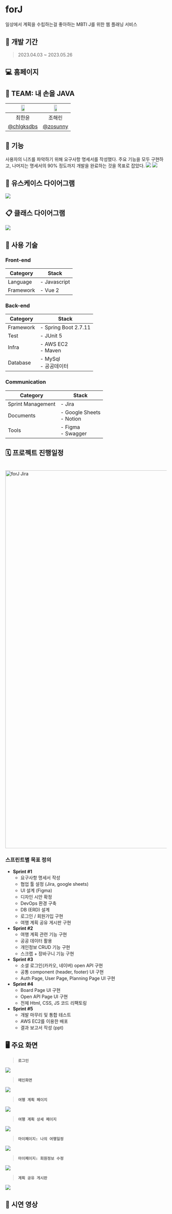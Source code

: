 # forJ
일상에서 계획을 수립하는걸 좋아하는 MBTI J를 위한 웹 플래닝 서비스


## 📆 개발 기간
> 2023.04.03 ~ 2023.05.26


## 💻 홈페이지


## 👫 TEAM: 내 손을 JAVA
|<img src="https://user-images.githubusercontent.com/96401350/229277093-a968a9c7-19ca-4629-b19b-a8253739a124.jpeg" width="35%" />|<img src="https://user-images.githubusercontent.com/96401350/229572946-b001bd4a-039b-4506-a7fb-6252b415761c.jpeg" width="35%" />|
|:---:|:---:|
|최한윤|조해린|
|[@chlgksdbs](https://github.com/chlgksdbs)|[@zosunny](https://github.com/zosunny)|


## 🌳 기능
사용자의 니즈를 파악하기 위해 요구사항 명세서를 작성했다. 주요 기능을 모두 구현하고, 나머지는 명세서의 90% 정도까지 개발을 완료하는 것을 목표로 잡았다.
<img src="https://github.com/chlgksdbs/forJ/assets/96401350/771af4fd-125c-4e79-8ff4-cc1d51a98b12.jpeg" />
<img src="https://github.com/chlgksdbs/forJ/assets/96401350/f5a492be-0cd3-4df7-9ebd-1abd88678ae5.jpeg" />


## 🧍 유스케이스 다이어그램
<img src="https://github.com/chlgksdbs/forJ/assets/96401350/5094c071-c462-4df6-a2cf-4f6173f2a117.jpeg" />


## 📋 클래스 다이어그램
<img src="https://github.com/chlgksdbs/forJ/assets/96401350/abc319f2-3e6b-4f43-942b-0f4ecb83fda1.jpeg" />


## 🔧 사용 기술

### Front-end
| Category          | Stack                                                                           |
| ----------------- | ------------------------------------------------------------------------------- |
| Language          | - Javascript                                                                    |
| Framework         | - Vue 2                                                                         |

### Back-end
| Category          | Stack                                                                           |
| ----------------- | ------------------------------------------------------------------------------- |
| Framework         | - Spring Boot 2.7.11                                                            |
| Test              | - JUnit 5                                                                       |
| Infra             | - AWS EC2 <br>- Maven <br>                                                      |
| Database          | - MySql <br>- 공공데이터                                                         |

### Communication
| Category          | Stack                                                                           |
| ----------------- | ------------------------------------------------------------------------------- |
| Sprint Management | - Jira                                                                          |
| Documents         | - Google Sheets <br>- Notion                                                    |
| Tools             | - Figma <br>- Swagger                                                           |


## 🗓 프로젝트 진행일정
<br>
<img width="1179" alt="forJ Jira" src="https://user-images.githubusercontent.com/96401350/235462578-0b5fd635-5dca-4c50-b762-538e3f34071c.png">

### 스프린트별 목표 정의
- **Sprint #1**
  - 요구사항 명세서 작성
  - 협업 툴 설정 (Jira, google sheets)
  - UI 설계 (Figma)
  - 디자인 시안 확정
  - DevOps 환경 구축
  - DB (ERD) 설계
  - 로그인 / 회원가입 구현
  - 여행 계획 공유 게시판 구현
- **Sprint #2**
  - 여행 계획 관련 기능 구현
  - 공공 데이터 활용
  - 개인정보 CRUD 기능 구현
  - 스크랩 + 장바구니 기능 구현
- **Sprint #3**
  - 소셜 로그인(카카오, 네이버) open API 구현
  - 공통 component (header, footer) UI 구현
  - Auth Page, User Page, Planning Page UI 구현
- **Sprint #4**
  - Board Page UI 구현
  - Open API Page UI 구현
  - 전체 Html, CSS, JS 코드 리팩토링
- **Sprint #5**
  - 개발 마무리 및 통합 테스트
  - AWS EC2를 이용한 배포
  - 결과 보고서 작성 (ppt)


## 🖥 주요 화면

> **`로그인`**
<img src="https://github.com/chlgksdbs/forJ/assets/96401350/96387655-d075-40f9-bc62-098c88209ecf.jpeg" />

> **`메인화면`**
<img src="https://github.com/chlgksdbs/forJ/assets/96401350/4c0010a1-308e-44cd-9b60-e3dad838010f.jpeg" />

> **`여행 계획 페이지`**
<img src="https://github.com/chlgksdbs/forJ/assets/96401350/a5540f7f-c087-41ea-adbb-709a0888f994.jpeg" />

> **`여행 계획 상세 페이지`**
<img src="https://github.com/chlgksdbs/forJ/assets/96401350/205543f6-fa9b-4dd5-a695-e979ef5c930e.jpeg" />

> **`마이페이지: 나의 여행일정`**
<img src="https://github.com/chlgksdbs/forJ/assets/96401350/f439bf34-5281-4e21-aea3-4fe445b2b784.jpeg" />

> **`마이페이지: 회원정보 수정`**
<img src="https://github.com/chlgksdbs/forJ/assets/96401350/7cb9e9c4-045d-458f-9649-cbe1d3a6f9d8.jpeg" />

> **`계획 공유 게시판`**
<img src="https://github.com/chlgksdbs/forJ/assets/96401350/8abb78be-3ef3-42f9-bda8-a1098daa8737.jpeg" />


## 🎥 시연 영상
